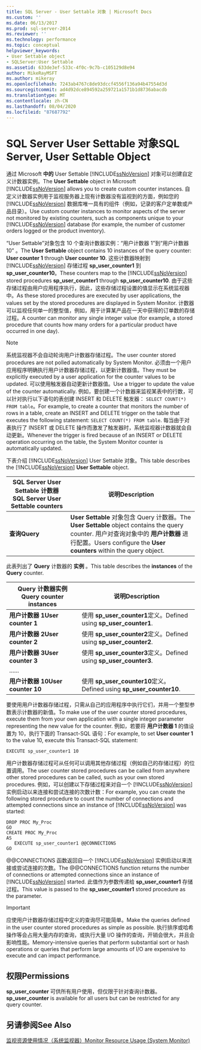 ```yaml
---
title: SQL Server - User Settable 对象 | Microsoft Docs
ms.custom: ''
ms.date: 06/13/2017
ms.prod: sql-server-2014
ms.reviewer: ''
ms.technology: performance
ms.topic: conceptual
helpviewer_keywords:
- User Settable object
- SQLServer:User Settable
ms.assetid: 633de3ef-533c-4f0c-9c7b-c105129d8e94
author: MikeRayMSFT
ms.author: mikeray
ms.openlocfilehash: 7243ab4767c8de93dccf4556f136a94b47554d3d
ms.sourcegitcommit: ad4d92dce894592a259721a1571b1d8736abacdb
ms.translationtype: MT
ms.contentlocale: zh-CN
ms.lasthandoff: 08/04/2020
ms.locfileid: "87687792"
---
```

# <a name="sql-server-user-settable-object"></a><span data-ttu-id="9be46-102">SQL Server User Settable 对象</span><span class="sxs-lookup"><span data-stu-id="9be46-102">SQL Server, User Settable Object</span></span>
  <span data-ttu-id="9be46-103">通过 Microsoft **中的** User Settable [!INCLUDE[ssNoVersion](../../includes/ssnoversion-md.md)] 对象可以创建自定义计数器实例。</span><span class="sxs-lookup"><span data-stu-id="9be46-103">The **User Settable** object in Microsoft [!INCLUDE[ssNoVersion](../../includes/ssnoversion-md.md)] allows you to create custom counter instances.</span></span> <span data-ttu-id="9be46-104">自定义计数器实例用于监视服务器上现有计数器没有监视到的方面，例如您的 [!INCLUDE[ssNoVersion](../../includes/ssnoversion-md.md)] 数据库唯一具有的组件（例如，记录的客户定单数或产品目录）。</span><span class="sxs-lookup"><span data-stu-id="9be46-104">Use custom counter instances to monitor aspects of the server not monitored by existing counters, such as components unique to your [!INCLUDE[ssNoVersion](../../includes/ssnoversion-md.md)] database (for example, the number of customer orders logged or the product inventory).</span></span>  
  
 <span data-ttu-id="9be46-105">“User Settable”对象包含 10 个查询计数器实例：“用户计数器 1”到“用户计数器 10” 。</span><span class="sxs-lookup"><span data-stu-id="9be46-105">The **User Settable** object contains 10 instances of the query counter: **User counter 1** through **User counter 10**.</span></span> <span data-ttu-id="9be46-106">这些计数器映射到 [!INCLUDE[ssNoVersion](../../includes/ssnoversion-md.md)] 存储过程 **sp_user_counter1** 到 **sp_user_counter10**。</span><span class="sxs-lookup"><span data-stu-id="9be46-106">These counters map to the [!INCLUDE[ssNoVersion](../../includes/ssnoversion-md.md)] stored procedures **sp_user_counter1** through **sp_user_counter10**.</span></span> <span data-ttu-id="9be46-107">由于这些存储过程由用户应用程序执行，因此，这些存储过程设置的值显示在系统监视器中。</span><span class="sxs-lookup"><span data-stu-id="9be46-107">As these stored procedures are executed by user applications, the values set by the stored procedures are displayed in System Monitor.</span></span> <span data-ttu-id="9be46-108">计数器可以监视任何单一的整型值，例如，用于计算某产品在一天中获得的订单数的存储过程。</span><span class="sxs-lookup"><span data-stu-id="9be46-108">A counter can monitor any single integer value (for example, a stored procedure that counts how many orders for a particular product have occurred in one day).</span></span>  
  
> [!NOTE]  
>  <span data-ttu-id="9be46-109">系统监视器不会自动轮询用户计数器存储过程。</span><span class="sxs-lookup"><span data-stu-id="9be46-109">The user counter stored procedures are not polled automatically by System Monitor.</span></span> <span data-ttu-id="9be46-110">必须由一个用户应用程序明确执行用户计数器存储过程，以更新计数器值。</span><span class="sxs-lookup"><span data-stu-id="9be46-110">They must be explicitly executed by a user application for the counter values to be updated.</span></span> <span data-ttu-id="9be46-111">可以使用触发器自动更新计数器值。</span><span class="sxs-lookup"><span data-stu-id="9be46-111">Use a trigger to update the value of the counter automatically.</span></span> <span data-ttu-id="9be46-112">例如，要创建一个计数器来监视某表中的行数，可以针对执行以下语句的表创建 INSERT 和 DELETE 触发器： `SELECT COUNT(*) FROM table`。</span><span class="sxs-lookup"><span data-stu-id="9be46-112">For example, to create a counter that monitors the number of rows in a table, create an INSERT and DELETE trigger on the table that executes the following statement: `SELECT COUNT(*) FROM table`.</span></span> <span data-ttu-id="9be46-113">每当由于对表执行了 INSERT 或 DELETE 操作而激发了触发器时，系统监视器计数器就会自动更新。</span><span class="sxs-lookup"><span data-stu-id="9be46-113">Whenever the trigger is fired because of an INSERT or DELETE operation occurring on the table, the System Monitor counter is automatically updated.</span></span>  
  
 <span data-ttu-id="9be46-114">下表介绍 [!INCLUDE[ssNoVersion](../../includes/ssnoversion-md.md)] User Settable 对象。</span><span class="sxs-lookup"><span data-stu-id="9be46-114">This table describes the [!INCLUDE[ssNoVersion](../../includes/ssnoversion-md.md)] **User Settable** object.</span></span>  
  
|<span data-ttu-id="9be46-115">SQL Server User Settable 计数器</span><span class="sxs-lookup"><span data-stu-id="9be46-115">SQL Server User Settable counters</span></span>|<span data-ttu-id="9be46-116">说明</span><span class="sxs-lookup"><span data-stu-id="9be46-116">Description</span></span>|  
|---------------------------------------|-----------------|  
|<span data-ttu-id="9be46-117">**查询**</span><span class="sxs-lookup"><span data-stu-id="9be46-117">**Query**</span></span>|<span data-ttu-id="9be46-118">**User Settable** 对象包含 Query 计数器。</span><span class="sxs-lookup"><span data-stu-id="9be46-118">The **User Settable** object contains the query counter.</span></span> <span data-ttu-id="9be46-119">用户对查询对象中的 **用户计数器** 进行配置。</span><span class="sxs-lookup"><span data-stu-id="9be46-119">Users configure the **User counters** within the query object.</span></span>|  
  
 <span data-ttu-id="9be46-120">此表列出了 **Query** 计数器的 **实例** 。</span><span class="sxs-lookup"><span data-stu-id="9be46-120">This table describes the **instances** of the **Query** counter.</span></span>  
  
|<span data-ttu-id="9be46-121">Query 计数器实例</span><span class="sxs-lookup"><span data-stu-id="9be46-121">Query counter instances</span></span>|<span data-ttu-id="9be46-122">说明</span><span class="sxs-lookup"><span data-stu-id="9be46-122">Description</span></span>|  
|-----------------------------|-----------------|  
|<span data-ttu-id="9be46-123">**用户计数器 1**</span><span class="sxs-lookup"><span data-stu-id="9be46-123">**User counter 1**</span></span>|<span data-ttu-id="9be46-124">使用 **sp_user_counter1**定义。</span><span class="sxs-lookup"><span data-stu-id="9be46-124">Defined using **sp_user_counter1**.</span></span>|  
|<span data-ttu-id="9be46-125">**用户计数器 2**</span><span class="sxs-lookup"><span data-stu-id="9be46-125">**User counter 2**</span></span>|<span data-ttu-id="9be46-126">使用 **sp_user_counter2**定义。</span><span class="sxs-lookup"><span data-stu-id="9be46-126">Defined using **sp_user_counter2**.</span></span>|  
|<span data-ttu-id="9be46-127">**用户计数器 3**</span><span class="sxs-lookup"><span data-stu-id="9be46-127">**User counter 3**</span></span>|<span data-ttu-id="9be46-128">使用 **sp_user_counter3**定义。</span><span class="sxs-lookup"><span data-stu-id="9be46-128">Defined using **sp_user_counter3**.</span></span>|  
|<span data-ttu-id="9be46-129">...</span><span class="sxs-lookup"><span data-stu-id="9be46-129">...</span></span>||  
|<span data-ttu-id="9be46-130">**用户计数器 10**</span><span class="sxs-lookup"><span data-stu-id="9be46-130">**User counter 10**</span></span>|<span data-ttu-id="9be46-131">使用 **sp_user_counter10**定义。</span><span class="sxs-lookup"><span data-stu-id="9be46-131">Defined using **sp_user_counter10**.</span></span>|  
  
 <span data-ttu-id="9be46-132">要使用用户计数器存储过程，只需从自己的应用程序中执行它们，并用一个整型参数表示计数器的新值。</span><span class="sxs-lookup"><span data-stu-id="9be46-132">To make use of the user counter stored procedures, execute them from your own application with a single integer parameter representing the new value for the counter.</span></span> <span data-ttu-id="9be46-133">例如，若要将 **用户计数器 1** 的值设置为 10，执行下面的 Transact-SQL 语句：</span><span class="sxs-lookup"><span data-stu-id="9be46-133">For example, to set **User counter 1** to the value 10, execute this Transact-SQL statement:</span></span>  
  
```  
EXECUTE sp_user_counter1 10  
```  
  
 <span data-ttu-id="9be46-134">用户计数器存储过程可从任何可以调用其他存储过程（例如自己的存储过程）的位置调用。</span><span class="sxs-lookup"><span data-stu-id="9be46-134">The user counter stored procedures can be called from anywhere other stored procedures can be called, such as your own stored procedures.</span></span> <span data-ttu-id="9be46-135">例如，可以创建以下存储过程来对自一个 [!INCLUDE[ssNoVersion](../../includes/ssnoversion-md.md)] 实例启动以来连接和尝试连接的次数计数：</span><span class="sxs-lookup"><span data-stu-id="9be46-135">For example, you can create the following stored procedure to count the number of connections and attempted connections since an instance of [!INCLUDE[ssNoVersion](../../includes/ssnoversion-md.md)] was started:</span></span>  
  
```  
DROP PROC My_Proc  
GO  
CREATE PROC My_Proc  
AS   
   EXECUTE sp_user_counter1 @@CONNECTIONS  
GO  
```  
  
 <span data-ttu-id="9be46-136">@@CONNECTIONS 函数返回自一个 [!INCLUDE[ssNoVersion](../../includes/ssnoversion-md.md)] 实例启动以来连接或尝试连接的次数。</span><span class="sxs-lookup"><span data-stu-id="9be46-136">The @@CONNECTIONS function returns the number of connections or attempted connections since an instance of [!INCLUDE[ssNoVersion](../../includes/ssnoversion-md.md)] started.</span></span> <span data-ttu-id="9be46-137">此值作为参数传递给 **sp_user_counter1** 存储过程。</span><span class="sxs-lookup"><span data-stu-id="9be46-137">This value is passed to the **sp_user_counter1** stored procedure as the parameter.</span></span>  
  
> [!IMPORTANT]  
>  <span data-ttu-id="9be46-138">应使用户计数器存储过程中定义的查询尽可能简单。</span><span class="sxs-lookup"><span data-stu-id="9be46-138">Make the queries defined in the user counter stored procedures as simple as possible.</span></span> <span data-ttu-id="9be46-139">执行排序或哈希操作等会占用大量内存的查询，或执行大量 I/O 操作的查询，开销会很大，并且会影响性能。</span><span class="sxs-lookup"><span data-stu-id="9be46-139">Memory-intensive queries that perform substantial sort or hash operations or queries that perform large amounts of I/O are expensive to execute and can impact performance.</span></span>  
  
## <a name="permissions"></a><span data-ttu-id="9be46-140">权限</span><span class="sxs-lookup"><span data-stu-id="9be46-140">Permissions</span></span>  
 <span data-ttu-id="9be46-141">**sp_user_counter** 可供所有用户使用，但仅限于针对查询计数器。</span><span class="sxs-lookup"><span data-stu-id="9be46-141">**sp_user_counter** is available for all users but can be restricted for any query counter.</span></span>  
  
## <a name="see-also"></a><span data-ttu-id="9be46-142">另请参阅</span><span class="sxs-lookup"><span data-stu-id="9be46-142">See Also</span></span>  
 [<span data-ttu-id="9be46-143">监视资源使用情况（系统监视器）</span><span class="sxs-lookup"><span data-stu-id="9be46-143">Monitor Resource Usage &#40;System Monitor&#41;</span></span>](monitor-resource-usage-system-monitor.md)  
  
  
